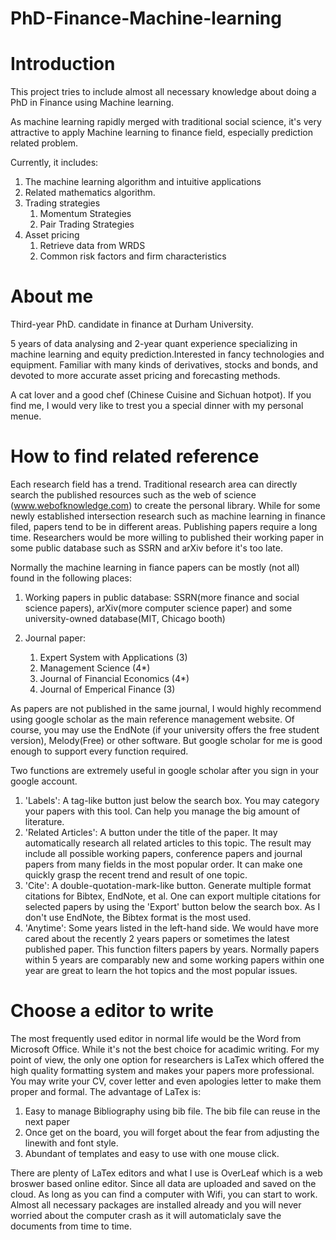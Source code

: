# PhD-Finance-Machine-learning

# Introduction
This project tries to include almost all necessary knowledge about doing a PhD in Finance using Machine learning. 

As machine learning rapidly merged with traditional social science, it's very attractive to apply Machine learning to finance field, especially prediction related problem.

Currently, it includes:
  1. The machine learning algorithm and intuitive applications
  1. Related mathematics algorithm. 
  1. Trading strategies
      1. Momentum Strategies
      1. Pair Trading Strategies
  1. Asset pricing 
      1. Retrieve data from WRDS
      1. Common risk factors and firm characteristics
 
# About me
 
Third-year PhD. candidate in finance at Durham University.
 
5 years of data analysing and 2-year quant experience specializing in machine learning and equity prediction.Interested in fancy technologies and equipment. Familiar with many kinds of derivatives, stocks and bonds, and devoted to more accurate asset pricing and forecasting methods. 
 
A cat lover and a good chef (Chinese Cuisine and Sichuan hotpot). If you find me, I would very like to trest you a special dinner with my personal menue.


# How to find related reference

Each research field has a trend. Traditional research area can directly search the published resources such as the web of science  (www.webofknowledge.com) to create the personal library. While for some newly established intersection research such as machine learning in finance filed,  papers tend to be in different areas. Publishing papers require a long time. Researchers would be more willing to published their working paper in some public database such as SSRN and arXiv before it's too late. 

Normally the machine learning in fiance papers can be mostly (not all) found in the following places:

1. Working papers in public database: SSRN(more finance and social science papers), arXiv(more computer science paper) and some university-owned database(MIT, Chicago booth)

2. Journal paper:
    1. Expert System with Applications (3)
    1. Management Science (4*)
    1. Journal of Financial Economics (4*)
    1. Journal of Emperical Finance (3)
    

As papers are not published in the same journal, I would highly recommend using google scholar as the main reference management website. Of course, you may use the EndNote (if your university offers the free student version), Melody(Free) or other software. But google scholar for me is good enough to support every function required. 

Two functions are extremely useful in google scholar after you sign in your google account.
1. 'Labels': A tag-like button just below the search box. You may category your papers with this tool. Can help you manage the big amount of literature.
1. 'Related Articles': A button under the title of the paper. It may automatically research all related articles to this topic. The result may include all possible working papers, conference papers and journal papers from many fields in the most popular order. It can make one quickly grasp the recent trend and result of one topic.
1. 'Cite': A double-quotation-mark-like button. Generate multiple format citations for Bibtex, EndNote, et al. One can export multiple citations for selected papers by using the 'Export' button below the search box. As I don't use EndNote, the Bibtex format is the most used. 
1. 'Anytime': Some years listed in the left-hand side. We would have more cared about the recently 2 years papers or sometimes the latest published paper. This function filters papers by years. Normally papers within 5 years are comparably new and some working papers within one year are great to learn the hot topics and the most popular issues.



# Choose a editor to write

The most frequently used editor in normal life would be the Word from Microsoft Office. While it's not the best choice for acadimic writing. For my point of view, the only one option for researchers is LaTex which offered the high quality formatting system and makes your papers more professional. You may write your CV, cover letter and even apologies letter to make them proper and formal. The advantage of LaTex is:
1. Easy to manage Bibliography using bib file. The bib file can reuse in the next paper
1. Once get on the board, you will forget about the fear from adjusting the linewith and font style. 
1. Abundant of templates and easy to use with one mouse click.

There are plenty of LaTex editors and what I use is OverLeaf which is a web broswer based online editor. Since all data are uploaded and saved on the cloud. As long as you can find a computer with Wifi, you can start to work. Almost all necessary packages are installed already and you will never worried about the computer crash as it will automaticlaly save the documents from time to time. 

